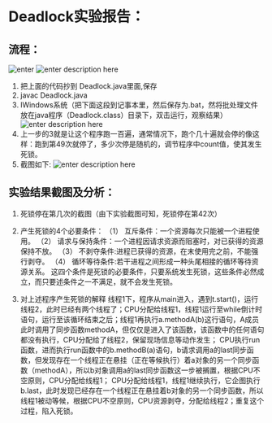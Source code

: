 # Deadlock实验报告：
## 流程：
![enter][1] 
![enter description here][2]
1.   把上面的代码抄到 Deadlock.java里面,保存
2.  javac Deadlock.java	
3.  lWindows系统（把下面这段到记事本里，然后保存为.bat，然将批处理文件放在java程序（Deadlock.class）目录下，双击运行，观察结果）
 ![enter description here][3]
4. 上一步的3就是让这个程序跑一百遍，通常情况下，跑个几十遍就会停的像这样：跑到第49次就停了，多少次停是随机的，调节程序中count值，使其发生死锁。
5. 截图如下:
![enter description here][4]
## 实验结果截图及分析：
1.	死锁停在第几次的截图（由下实验截图可知，死锁停在第42次）
 
2.	产生死锁的4个必要条件：
（1） 互斥条件：一个资源每次只能被一个进程使用。
（2） 请求与保持条件：一个进程因请求资源而阻塞时，对已获得的资源保持不放。
（3） 不剥夺条件:进程已获得的资源，在末使用完之前，不能强行剥夺。
（4） 循环等待条件:若干进程之间形成一种头尾相接的循环等待资源关系。
这四个条件是死锁的必要条件，只要系统发生死锁，这些条件必然成立，而只要述条件之一不满足，就不会发生死锁。
3. 对上述程序产生死锁的解释
线程1下，程序从main进入，遇到t.start()，运行线程2，此时已经有两个线程了；CPU分配给线程1，线程1运行至while倒计时语句，运行至该循环结束之后；线程1再执行a.methodA(b)这行语句，A成员此时调用了同步函数methodA，但仅仅是进入了该函数，该函数中的任何语句都没有执行，CPU分配给了线程2，保留现场信息等动作发生； CPU执行run函数，进而执行run函数中的b.methodB(a)语句，b请求调用a的last同步函数，但发现存在一个线程正在悬挂（正在等候执行）着a对象的另一个同步函数（methodA），所以b对象调用a的last同步函数这一步被搁置，根据CPU不空原则，CPU分配给线程1； CPU分配给线程1，线程1继续执行，它企图执行b.last，此时发现已经存在一个线程正在悬挂着b对象的另一个同步函数，所以线程1被动等候，根据CPU不空原则，CPU资源剥夺，分配给线程2；重复这个过程，陷入死锁。


  [1]: http://p1.bpimg.com/567571/10ab56f9a72b2943.jpg
  [2]: http://p1.bpimg.com/567571/472e69b67b054501.jpg
  [3]: http://p1.bpimg.com/567571/04d95a1f3c452caa.jpg
  [4]: http://p1.bpimg.com/567571/284fb9b652f20bd9.jpg
